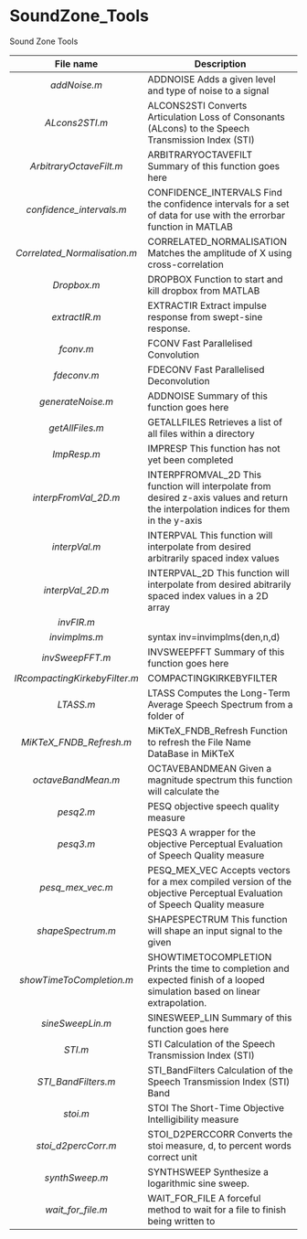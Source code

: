 # SoundZone_Tools
Sound Zone Tools

File name | Description
:--------:|------------
_addNoise.m_ | ADDNOISE Adds a given level and type of noise to a signal
_ALcons2STI.m_ | ALCONS2STI Converts Articulation Loss of Consonants (ALcons) to the Speech Transmission Index (STI)
_ArbitraryOctaveFilt.m_ | ARBITRARYOCTAVEFILT Summary of this function goes here
_confidence_intervals.m_ | CONFIDENCE_INTERVALS Find the confidence intervals for a set of data for use with the errorbar function in MATLAB
_Correlated_Normalisation.m_ | CORRELATED_NORMALISATION Matches the amplitude of X using cross-correlation
_Dropbox.m_ | DROPBOX Function to start and kill dropbox from MATLAB
_extractIR.m_ | EXTRACTIR Extract impulse response from swept-sine response.
_fconv.m_ | FCONV Fast Parallelised Convolution
_fdeconv.m_ | FDECONV Fast Parallelised Deconvolution
_generateNoise.m_ | ADDNOISE Summary of this function goes here
_getAllFiles.m_ | GETALLFILES Retrieves a list of all files within a directory
_ImpResp.m_ | IMPRESP This function has not yet been completed
_interpFromVal_2D.m_ | INTERPFROMVAL_2D This function will interpolate from desired z-axis values and return the interpolation indices for them in the y-axis
_interpVal.m_ | INTERPVAL This function will interpolate from desired arbitrarily spaced index values
_interpVal_2D.m_ | INTERPVAL_2D This function will interpolate from desired abitrarily spaced index values in a 2D array
_invFIR.m_ | 
_invimplms.m_ | syntax inv=invimplms(den,n,d)
_invSweepFFT.m_ | INVSWEEPFFT Summary of this function goes here
_IRcompactingKirkebyFilter.m_ | COMPACTINGKIRKEBYFILTER
_LTASS.m_ | LTASS Computes the Long-Term Average Speech Spectrum from a folder of
_MiKTeX_FNDB_Refresh.m_ | MiKTeX_FNDB_Refresh Function to refresh the File Name DataBase in MiKTeX
_octaveBandMean.m_ | OCTAVEBANDMEAN Given a magnitude spectrum this function will calculate the
_pesq2.m_ | PESQ objective speech quality measure
_pesq3.m_ | PESQ3 A wrapper for the objective Perceptual Evaluation of Speech Quality measure
_pesq_mex_vec.m_ | PESQ_MEX_VEC Accepts vectors for a mex compiled version of the objective Perceptual Evaluation of Speech Quality measure
_shapeSpectrum.m_ | SHAPESPECTRUM This function will shape an input signal to the given
_showTimeToCompletion.m_ | SHOWTIMETOCOMPLETION Prints the time to completion and expected finish of a looped simulation based on linear extrapolation.
_sineSweepLin.m_ | SINESWEEP_LIN Summary of this function goes here
_STI.m_ | STI Calculation of the Speech Transmission Index (STI)
_STI_BandFilters.m_ | STI_BandFilters Calculation of the Speech Transmission Index (STI) Band
_stoi.m_ | STOI The Short-Time Objective Intelligibility measure 
_stoi_d2percCorr.m_ | STOI_D2PERCCORR Converts the stoi measure, d, to percent words correct unit
_synthSweep.m_ | SYNTHSWEEP Synthesize a logarithmic sine sweep.
_wait_for_file.m_ | WAIT_FOR_FILE A forceful method to wait for a file to finish being written to
